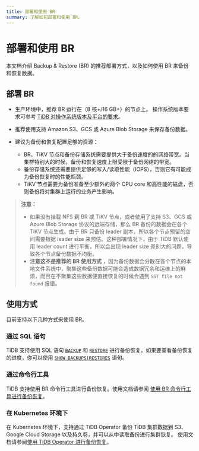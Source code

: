 ```yaml
---
title: 部署和使用 BR
summary: 了解如何部署和使用 BR。
---
```


# 部署和使用 BR

本文档介绍 Backup & Restore (BR) 的推荐部署方式，以及如何使用 BR 来备份和恢复数据。

## 部署 BR

- 生产环境中，推荐 BR 运行在（8 核+/16 GB+）的节点上。 操作系统版本要求可参考 [TiDB 对操作系统版本及平台的要求](/hardware-and-software-requirements.md#操作系统及平台要求)。
- 推荐使用支持 Amazon S3、GCS 或 Azure Blob Storage 来保存备份数据。
- 建议为备份和恢复配置足够的资源：

    - BR、TiKV 节点和备份存储系统需要提供大于备份速度的的网络带宽。当集群特别大的时候，备份和恢复速度上限受限于备份网络的带宽。
    - 备份存储系统还需要提供足够的写入/读取性能（IOPS），否则它有可能成为备份恢复时的性能瓶颈。
    - TiKV 节点需要为备份准备至少额外的两个 CPU core 和高性能的磁盘，否则备份将对集群上运行的业务产生影响。

> **注意：**
>
> - 如果没有挂载 NFS 到 BR 或 TiKV 节点，或者使用了支持 S3、GCS 或 Azure Blob Storage 协议的远端存储，那么 BR 备份的数据会在各个 TiKV 节点生成。由于 BR 只备份 leader 副本，所以各个节点预留的空间需要根据 leader size 来预估。这种部署情况下，由于 TiDB 默认使用 leader count 进行平衡，所以会出现 leader size 差别大的问题，导致各个节点备份数据不均衡。
> - **注意这不是推荐的 BR 使用方式** ，因为备份数据会分散在各个节点的本地文件系统中，聚集这些备份数据可能会造成数据冗余和运维上的麻烦，而且在不聚集这些数据便直接恢复的时候会遇到 `SST file not found` 报错。

## 使用方式

目前支持以下几种方式来使用 BR。

### 通过 SQL 语句

TiDB 支持使用 SQL 语句 [`BACKUP`](/sql-statements/sql-statement-backup.md) 和 [`RESTORE`](/sql-statements/sql-statement-restore.md) 进行备份恢复。如果要查看备份恢复的进度，你可以使用 [`SHOW BACKUPS|RESTORES`](/sql-statements/sql-statement-show-backups.md) 语句。

### 通过命令行工具

TiDB 支持使用 BR 命令行工具进行备份恢复。使用文档请参阅 [使用 BR 命令行工具进行备份恢复](/br/use-br-command-line-tool.md)。

### 在 Kubernetes 环境下

在 Kubernetes 环境下，支持通过 TiDB Operator 备份 TiDB 集群数据到 S3、Google Cloud Storage 以及持久卷，并可以从中读取备份进行集群恢复。 使用文档请参阅[使用 TiDB Operator 进行备份恢复](https://docs.pingcap.com/tidb-in-kubernetes/stable/backup-restore-overview)。
